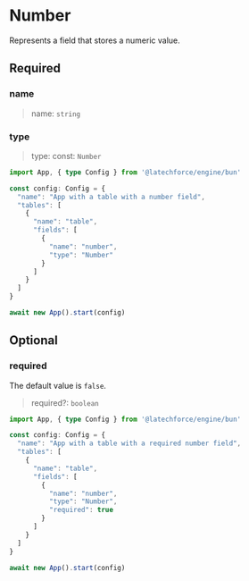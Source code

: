 # Number

Represents a field that stores a numeric value.

## Required

### name

>name: `string`

### type

>type: const: `Number`

```ts
import App, { type Config } from '@latechforce/engine/bun'

const config: Config = {
  "name": "App with a table with a number field",
  "tables": [
    {
      "name": "table",
      "fields": [
        {
          "name": "number",
          "type": "Number"
        }
      ]
    }
  ]
}

await new App().start(config)
```
## Optional

### required

The default value is `false`.
>required?: `boolean`

```ts
import App, { type Config } from '@latechforce/engine/bun'

const config: Config = {
  "name": "App with a table with a required number field",
  "tables": [
    {
      "name": "table",
      "fields": [
        {
          "name": "number",
          "type": "Number",
          "required": true
        }
      ]
    }
  ]
}

await new App().start(config)
```
